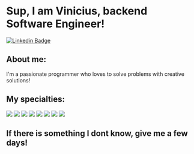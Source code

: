 # Sup, I am Vinicius, backend Software Engineer!

[![Linkedin Badge](https://img.shields.io/badge/-LinkedIn-blue?style=flat-square&logo=Linkedin&logoColor=white&link=https://www.linkedin.com/in/vinicius-schvepper-39711b247/)](https://www.linkedin.com/in/vinicius-schvepper-39711b247/)

## About me:

I'm a passionate programmer who loves to solve problems with creative solutions!

## My specialties:

<img src="https://img.shields.io/badge/Python-black?style=for-the-badge&logo=python&logoColor=yellow"> <img src="https://img.shields.io/badge/javascript-black?style=for-the-badge&logo=javascript&logoColor=yellow"> <img src="https://img.shields.io/badge/typescript-black?style=for-the-badge&logo=typescript&logoColor=blue"> <img src="https://img.shields.io/badge/nodeJS-black?style=for-the-badge&logo=node.js&logoColor=green"> <img src="https://img.shields.io/badge/nestjs-black?style=for-the-badge&logo=nestjs&logoColor=red"> <img src="https://img.shields.io/badge/MySQL-005C84?style=for-the-badge&logo=mysql&logoColor=white"> <img src="https://img.shields.io/badge/PostgreSQL-316192?style=for-the-badge&logo=postgresql&logoColor=white"> <img src="https://img.shields.io/badge/Mongo-white?style=for-the-badge&logo=mongodb&logoColor=green">

## If there is something I dont know, give me a few days!
